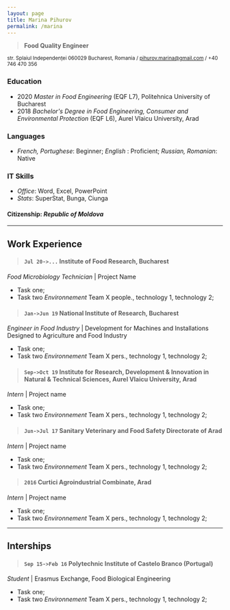 ```yaml
---
layout: page
title: Marina Pihurov
permalink: /marina
---
```


> **Food Quality Engineer**

<small>str. Splaiul Independenței 060029 Bucharest, Romania / pihurov.marina@gmail.com / +40 746 470 356</small>

### Education
* 2020 _Master in Food Engineering_ (EQF L7), Politehnica University of Bucharest 
* 2018 _Bachelor's Degree in Food Engineering, Consumer and Environmental Protection_ (EQF L6), Aurel Vlaicu University, Arad

### Languages
* _French, Portughese_: Beginner; _English_ : Proficient; _Russian, Romanian_: Native

### IT Skills
* _Office_: Word, Excel, PowerPoint
* _Stats_: SuperStat, Bunga, Ciunga

#### Citizenship: _Republic of Moldova_
  
  
  
---
## Work Experience


> #### `Jul 20->...` Institute of Food Research, Bucharest

_Food Microbiology Technician_ | Project Name
 * Task one;
 * Task two 
_Environnement_ Team X people., technology 1, technology 2;

> #### `Jan->Jun 19` National Institute of Research, Bucharest

_Engineer in Food Industry_ | Development for Machines and Installations Designed to Agriculture and Food Industry 
 * Task one;
 * Task two 
_Environnement_ Team X pers., technology 1, technology 2;

> #### `Sep->Oct 19` Institute for Research, Development & Innovation in Natural & Technical Sciences, Aurel Vlaicu University, Arad

_Intern_ | Project name
 * Task one;
 * Task two 
_Environnement_ Team X pers., technology 1, technology 2;

> #### `Jun->Jul 17` Sanitary Veterinary and Food Safety Directorate of Arad

_Intern_ | Project name
 * Task one;
 * Task two 
_Environnement_ Team X pers., technology 1, technology 2;

> #### `2016` Curtici Agroindustrial Combinate, Arad

_Intern_ | Project name
 * Task one;
 * Task two 
_Environnement_ Team X pers., technology 1, technology 2;
 
--- 
## Interships

> #### `Sep 15->Feb 16` Polytechnic Institute of Castelo Branco (Portugal)

_Student_ | Erasmus Exchange, Food Biological Engineering
 * Task one;
 * Task two 
_Environnement_ Team X pers., technology 1, technology 2;

